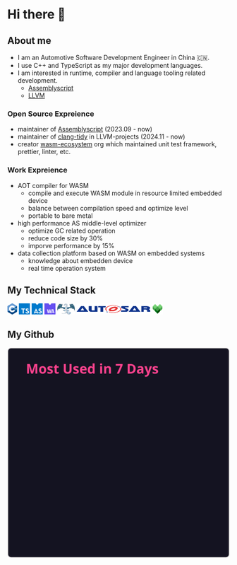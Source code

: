# Hi there 👋

## About me

- I am an Automotive Software Development Engineer in China 🇨🇳.
- I use C++ and TypeScript as my major development languages.
- I am interested in runtime, compiler and language tooling related development.
  - [Assemblyscript](https://github.com/AssemblyScript/assemblyscript)
  - [LLVM](https://github.com/llvm/llvm-project)

### Open Source Expreience

- maintainer of [Assemblyscript](https://github.com/AssemblyScript/assemblyscript) (2023.09 - now)
- maintainer of [clang-tidy](https://clang.llvm.org/extra/clang-tidy/) in LLVM-projects (2024.11 - now)
- creator [wasm-ecosystem](https://github.com/wasm-ecosystem/) org which maintained unit test framework, prettier, linter, etc.

### Work Expreience

- AOT compiler for WASM
  - compile and execute WASM module in resource limited embedded device
  - balance between compilation speed and optimize level
  - portable to bare metal
- high performance AS middle-level optimizer
  - optimize GC related operation
  - reduce code size by 30%
  - imporve performance by 15%
- data collection platform based on WASM on embedded systems
  - knowledge about embedden device
  - real time operation system

## My Technical Stack

<img src="./cpp_Logo.png" height = "25"/> <img src="./Typescript.png" height = "25"/> <img src="./assemblyscript.svg" height = "25"/> <img src="./WebAssembly.png" height = "25"/> <img src="./LLVM_logo.png" height = "25"/> <img src="./Autosar_Logo.svg" height = "25"/> <img src="./bazel.svg" height = "25"/>

## My Github

![Top Langs](./fetcher/lang.svg)
